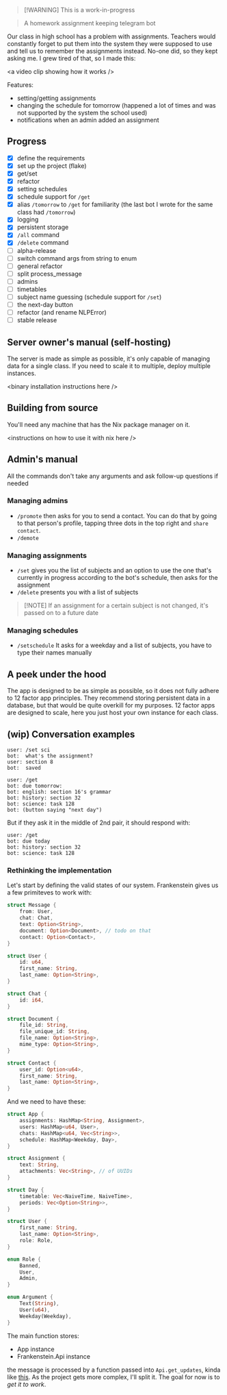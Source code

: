 > [!WARNING] This is a work-in-progress

> A homework assignment keeping telegram bot

Our class in high school has a problem with assignments. Teachers would constantly forget to put them into the system they were supposed to use and tell us to remember the assignments instead. No-one did, so they kept asking me. I grew tired of that, so I made this:

\<a video clip showing how it works />

Features:
- setting/getting assignments
- changing the schedule for tomorrow (happened a lot of times and was not supported by the system the school used)
- notifications when an admin added an assignment

## Progress
- [x] define the requirements
- [x] set up the project (flake)
- [x] get/set
- [x] refactor
- [x] setting schedules
- [x] schedule support for `/get`
- [x] alias `/tomorrow` to `/get` for familiarity (the last bot I wrote for the same class had `/tomorrow`)
- [x] logging
- [x] persistent storage
- [x] `/all` command
- [x] `/delete` command
- [ ] alpha-release
- [ ] switch command args from string to enum
- [ ] general refactor
- [ ] split process_message
- [ ] admins
- [ ] timetables
- [ ] subject name guessing (schedule support for `/set`)
- [ ] the next-day button
- [ ] refactor (and rename NLPError)
- [ ] stable release

## Server owner's manual (self-hosting)
The server is made as simple as possible, it's only capable of managing data for a single class. If you need to scale it to multiple, deploy multiple instances.

\<binary installation instructions here />

## Building from source
You'll need any machine that has the Nix package manager on it.

\<instructions on how to use it with nix here />

## Admin's manual
All the commands don't take any arguments and ask follow-up questions if needed

### Managing admins
- `/promote` then asks for you to send a contact. You can do that by going to that person's profile, tapping three dots in the top right and `share contact`.
- `/demote`

### Managing assignments
- `/set` gives you the list of subjects and an option to use the one that's currently in progress according to the bot's schedule, then asks for the assignment
- `/delete` presents you with a list of subjects

> [!NOTE] If an assignment for a certain subject is not changed, it's passed on to a future date

### Managing schedules
- `/setschedule` It asks for a weekday and a list of subjects, you have to type their names manually

## A peek under the hood
The app is designed to be as simple as possible, so it does not fully adhere to 12 factor app principles. They recommend storing persistent data in a database, but that would be quite overkill for my purposes. 12 factor apps are designed to scale, here you just host your own instance for each class.

## (wip) Conversation examples
```text
user: /set sci
bot:  what's the assignment?
user: section 8
bot:  saved
```

```text
user: /get
bot: due tomorrow:
bot: english: section 16's grammar
bot: history: section 32
bot: science: task 128
bot: (button saying "next day")
```
But if they ask it in the middle of 2nd pair, it should respond with:
```text
user: /get
bot: due today
bot: history: section 32
bot: science: task 128
```

### Rethinking the implementation
Let's start by defining the valid states of our system.
Frankenstein gives us a few primiteves to work with:
```rust
struct Message {
    from: User,
    chat: Chat,
    text: Option<String>,
    document: Option<Document>, // todo on that
    contact: Option<Contact>,
}

struct User {
    id: u64,
    first_name: String,
    last_name: Option<String>,
}

struct Chat {
    id: i64,
}

struct Document {
    file_id: String,
    file_unique_id: String,
    file_name: Option<String>,
    mime_type: Option<String>,
}

struct Contact {
    user_id: Option<u64>,
    first_name: String,
    last_name: Option<String>,
}
```

And we need to have these:
```rust
struct App {
    assignments: HashMap<String, Assignment>,
    users: HashMap<u64, User>,
    chats: HashMap<u64, Vec<String>>,
    schedule: HashMap<Weekday, Day>,
}

struct Assignment {
    text: String,
    attachments: Vec<String>, // of UUIDs
}

struct Day {
    timetable: Vec<NaiveTime, NaiveTime>,
    periods: Vec<Option<String>>,
}

struct User {
    first_name: String,
    last_name: Option<String>,
    role: Role,
}

enum Role {
    Banned,
    User,
    Admin,
}

enum Argument {
    Text(String),
    User(u64),
    Weekday(Weekday),
}
```

The main function stores:
- App instance
- Frankenstein.Api instance

the message is processed by a function passed into `Api.get_updates`, kinda like [this](https://github.com/ayrat555/frankenstein/blob/master/examples/async_reply_to_message_updates.rs). As the project gets more complex, I'll split it. The goal for now is to *get it to work*.